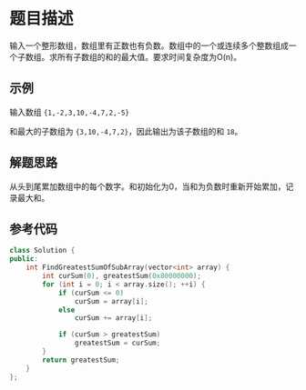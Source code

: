 # 题目描述

输入一个整形数组，数组里有正数也有负数。数组中的一个或连续多个整数组成一个子数组。求所有子数组的和的最大值。要求时间复杂度为O(n)。

## 示例

输入数组 `{1,-2,3,10,-4,7,2,-5}`

和最大的子数组为 `{3,10,-4,7,2}`，因此输出为该子数组的和 `18`。

## 解题思路

从头到尾累加数组中的每个数字。和初始化为0，当和为负数时重新开始累加，记录最大和。

## 参考代码

```cpp
class Solution {
public:
    int FindGreatestSumOfSubArray(vector<int> array) {
        int curSum(0), greatestSum(0x80000000);
        for (int i = 0; i < array.size(); ++i) {
            if (curSum <= 0)
                curSum = array[i];
            else
                curSum += array[i];

            if (curSum > greatestSum)
                greatestSum = curSum;
        }
        return greatestSum;
    }
};
```
